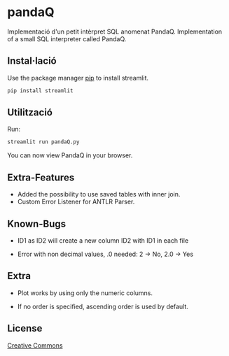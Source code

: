 # pandaQ

Implementació d'un petit intèrpret SQL anomenat PandaQ.
Implementation of a small SQL interpreter called PandaQ.

## Instal·lació

Use the package manager [pip](https://pip.pypa.io/en/stable/) to install streamlit.

```bash
pip install streamlit
```

## Utilització

Run:
```bash
streamlit run pandaQ.py
```
You can now view PandaQ in your browser.

## Extra-Features

- Added the possibility to use saved tables with inner join.
- Custom Error Listener for ANTLR Parser.

## Known-Bugs

- ID1 as ID2 will create a new column ID2 with ID1 in each file

- Error with non decimal values, .0 needed: 2 -> No, 2.0 -> Yes

## Extra

- Plot works by using only the numeric columns.

- If no order is specified, ascending order is used by default.

## License

[Creative Commons](https://creativecommons.org/licenses/by-nc-sa/4.0/)
